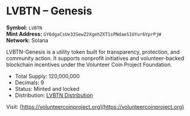 # LVBTN – Genesis

**Symbol:** `LVBTN`  
 **Mint Address:** `GY6dgaCsUe33SewZ2XgehZXT1sPNdaeS1UYur6YprPjW`  
  **Network:** Solana

LVBTN-Genesis is a utility token built for transparency, protection, and community action. It supports nonprofit initiatives and volunteer-backed blockchain incentives under the Volunteer Coin Project Foundation.

- Total Supply: 120,000,000
- Decimals: 9
- Status: Minted and locked
- Distribution: [LVBTN Distribution](https://solscan.io)

Visit: [https://volunteercoinproject.org](https://volunteercoinproject.org)
